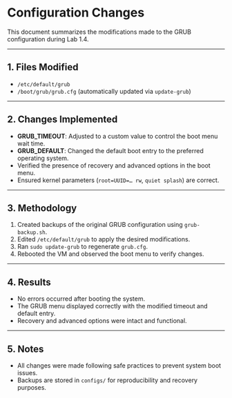 # Configuration Changes

This document summarizes the modifications made to the GRUB configuration during Lab 1.4.

---

## 1. Files Modified
- `/etc/default/grub`
- `/boot/grub/grub.cfg` (automatically updated via `update-grub`)

---

## 2. Changes Implemented
- **GRUB_TIMEOUT**: Adjusted to a custom value to control the boot menu wait time.  
- **GRUB_DEFAULT**: Changed the default boot entry to the preferred operating system.  
- Verified the presence of recovery and advanced options in the boot menu.  
- Ensured kernel parameters (`root=UUID=… rw`, `quiet splash`) are correct.  

---

## 3. Methodology
1. Created backups of the original GRUB configuration using `grub-backup.sh`.  
2. Edited `/etc/default/grub` to apply the desired modifications.  
3. Ran `sudo update-grub` to regenerate `grub.cfg`.  
4. Rebooted the VM and observed the boot menu to verify changes.  

---

## 4. Results
- No errors occurred after booting the system.  
- The GRUB menu displayed correctly with the modified timeout and default entry.  
- Recovery and advanced options were intact and functional.  

---

## 5. Notes
- All changes were made following safe practices to prevent system boot issues.  
- Backups are stored in `configs/` for reproducibility and recovery purposes.

